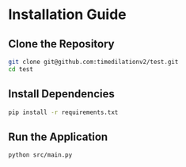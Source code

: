 # Installation Guide

## Clone the Repository
```bash
git clone git@github.com:timedilationv2/test.git
cd test
```

## Install Dependencies
```bash
pip install -r requirements.txt
```

## Run the Application
```bash
python src/main.py
```

